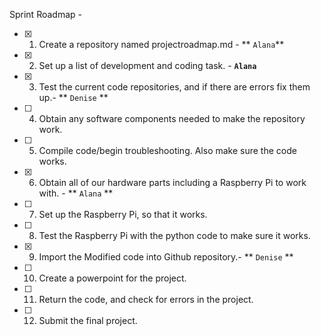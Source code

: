 Sprint Roadmap - 

- [x] 1. Create a repository named projectroadmap.md - ** `Alana`**
- [x] 2. Set up a list of development and coding task. - **`Alana`**
- [x] 3. Test the current code repositories, and if there are errors fix them up.- ** `Denise` ** 
- [ ] 4. Obtain any software components needed to make the repository work. 
- [ ] 5. Compile code/begin troubleshooting. Also make sure the code works. 
- [x] 6. Obtain all of our hardware parts including a Raspberry Pi to work with. - ** `Alana` **
- [ ] 7. Set up the Raspberry Pi, so that it works.
- [ ] 8. Test the Raspberry Pi with the python code to make sure it works. 
- [x] 9. Import the Modified code into Github repository.- ** `Denise` **
- [ ] 10. Create a powerpoint for the project. 
- [ ] 11. Return the code, and check for errors in the project. 
- [ ] 12. Submit the final project. 
